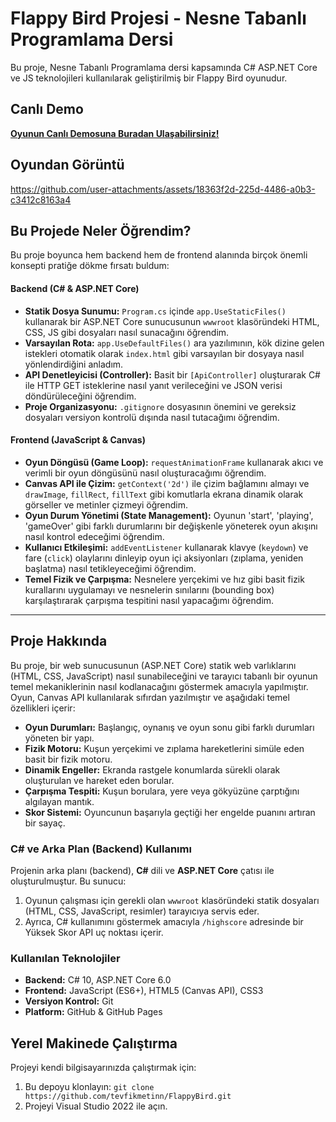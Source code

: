 # Flappy Bird Projesi - Nesne Tabanlı Programlama Dersi

Bu proje, Nesne Tabanlı Programlama dersi kapsamında C# ASP.NET Core ve JS teknolojileri kullanılarak geliştirilmiş bir Flappy Bird oyunudur.

##  Canlı Demo

**[Oyunun Canlı Demosuna Buradan Ulaşabilirsiniz!](YAKINDA-EKLENECEK)**

## Oyundan Görüntü
https://github.com/user-attachments/assets/18363f2d-225d-4486-a0b3-c3412c8163a4

## Bu Projede Neler Öğrendim?

Bu proje boyunca hem backend hem de frontend alanında birçok önemli konsepti pratiğe dökme fırsatı buldum:

#### Backend (C# & ASP.NET Core)
* **Statik Dosya Sunumu:** `Program.cs` içinde `app.UseStaticFiles()` kullanarak bir ASP.NET Core sunucusunun `wwwroot` klasöründeki HTML, CSS, JS gibi dosyaları nasıl sunacağını öğrendim.
* **Varsayılan Rota:** `app.UseDefaultFiles()` ara yazılımının, kök dizine gelen istekleri otomatik olarak `index.html` gibi varsayılan bir dosyaya nasıl yönlendirdiğini anladım.
* **API Denetleyicisi (Controller):** Basit bir `[ApiController]` oluşturarak C# ile HTTP GET isteklerine nasıl yanıt verileceğini ve JSON verisi döndürüleceğini öğrendim.
* **Proje Organizasyonu:** `.gitignore` dosyasının önemini ve gereksiz dosyaları versiyon kontrolü dışında nasıl tutacağımı öğrendim.

#### Frontend (JavaScript & Canvas)
* **Oyun Döngüsü (Game Loop):** `requestAnimationFrame` kullanarak akıcı ve verimli bir oyun döngüsünü nasıl oluşturacağımı öğrendim.
* **Canvas API ile Çizim:** `getContext('2d')` ile çizim bağlamını almayı ve `drawImage`, `fillRect`, `fillText` gibi komutlarla ekrana dinamik olarak görseller ve metinler çizmeyi öğrendim.
* **Oyun Durum Yönetimi (State Management):** Oyunun 'start', 'playing', 'gameOver' gibi farklı durumlarını bir değişkenle yöneterek oyun akışını nasıl kontrol edeceğimi öğrendim.
* **Kullanıcı Etkileşimi:** `addEventListener` kullanarak klavye (`keydown`) ve fare (`click`) olaylarını dinleyip oyun içi aksiyonları (zıplama, yeniden başlatma) nasıl tetikleyeceğimi öğrendim.
* **Temel Fizik ve Çarpışma:** Nesnelere yerçekimi ve hız gibi basit fizik kurallarını uygulamayı ve nesnelerin sınılarını (bounding box) karşılaştırarak çarpışma tespitini nasıl yapacağımı öğrendim.

---

## Proje Hakkında

Bu proje, bir web sunucusunun (ASP.NET Core) statik web varlıklarını (HTML, CSS, JavaScript) nasıl sunabileceğini ve tarayıcı tabanlı bir oyunun temel mekaniklerinin nasıl kodlanacağını göstermek amacıyla yapılmıştır. Oyun, Canvas API kullanılarak sıfırdan yazılmıştır ve aşağıdaki temel özellikleri içerir:

* **Oyun Durumları:** Başlangıç, oynanış ve oyun sonu gibi farklı durumları yöneten bir yapı.
* **Fizik Motoru:** Kuşun yerçekimi ve zıplama hareketlerini simüle eden basit bir fizik motoru.
* **Dinamik Engeller:** Ekranda rastgele konumlarda sürekli olarak oluşturulan ve hareket eden borular.
* **Çarpışma Tespiti:** Kuşun borulara, yere veya gökyüzüne çarptığını algılayan mantık.
* **Skor Sistemi:** Oyuncunun başarıyla geçtiği her engelde puanını artıran bir sayaç.

### C# ve Arka Plan (Backend) Kullanımı

Projenin arka planı (backend), **C#** dili ve **ASP.NET Core** çatısı ile oluşturulmuştur. Bu sunucu:
1.  Oyunun çalışması için gerekli olan `wwwroot` klasöründeki statik dosyaları (HTML, CSS, JavaScript, resimler) tarayıcıya servis eder.
2.  Ayrıca, C# kullanımını göstermek amacıyla `/highscore` adresinde bir Yüksek Skor API uç noktası içerir.

### Kullanılan Teknolojiler

* **Backend:** C# 10, ASP.NET Core 6.0
* **Frontend:** JavaScript (ES6+), HTML5 (Canvas API), CSS3
* **Versiyon Kontrol:** Git
* **Platform:** GitHub & GitHub Pages

## Yerel Makinede Çalıştırma

Projeyi kendi bilgisayarınızda çalıştırmak için:
1.  Bu depoyu klonlayın: `git clone https://github.com/tevfikmetinn/FlappyBird.git`
2.  Projeyi Visual Studio 2022 ile açın.
